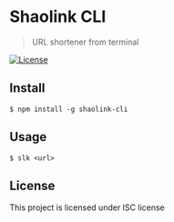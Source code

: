 # Shaolink CLI

> URL shortener from terminal

[![License](https://img.shields.io/npm/l/inita-cli.svg)](https://github.com/Akevic/inita-cli/blob/master/package.json)

## Install

```
$ npm install -g shaolink-cli
```

## Usage

```
$ slk <url>
```

## License

This project is licensed under ISC license
